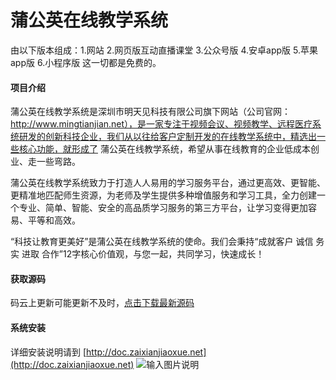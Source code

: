# 蒲公英在线教学系统

由以下版本组成：1.网站  2.网页版互动直播课堂 3.公众号版 4.安卓app版 5.苹果app版 6.小程序版
这一切都是免费的。

#### 项目介绍
蒲公英在线教学系统是深圳市明天见科技有限公司旗下网站（公司官网：http://www.mingtianjian.net），是一家专注于视频会议、视频教学、远程医疗系统研发的创新科技企业，我们从以往给客户定制开发的在线教学系统中，精选出一些核心功能，就形成了 蒲公英在线教学系统，希望从事在线教育的企业低成本创业、走一些弯路。

蒲公英在线教学系统致力于打造人人易用的学习服务平台，通过更高效、更智能、更精准地匹配师生资源，为老师及学生提供多种增值服务和学习工具，全力创建一个专业、简单、智能、安全的高品质学习服务的第三方平台，让学习变得更加容易、平等和高效。

“科技让教育更美好”是蒲公英在线教学系统的使命。我们会秉持“成就客户 诚信 务实 进取 合作”12字核心价值观，与您一起，共同学习，快速成长！

#### 获取源码
码云上更新可能更新不及时，[点击下载最新源码](http://https://www.mingtianjian.net/tomcat/software/zaixianjiaoxue/zaixianjiaoxue20180911.zip) 

#### 系统安装
详细安装说明请到 [http://doc.zaixianjiaoxue.net](http://doc.zaixianjiaoxue.net)
![输入图片说明](https://www.mingtianjian.net/tomcat/software/zaixianjiaoxue/gitee/1.png "在这里输入图片标题")
 
